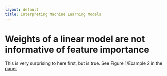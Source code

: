 ```yaml
---
layout: default
title: Interpreting Machine Learning Models
---
```


# Weights of a linear model are not informative of feature importance

This is very surprising to here first, but is true. See Figure 1/Example 2 in the
[paper](http://www.sciencedirect.com/science/article/pii/S1053811913010914)
